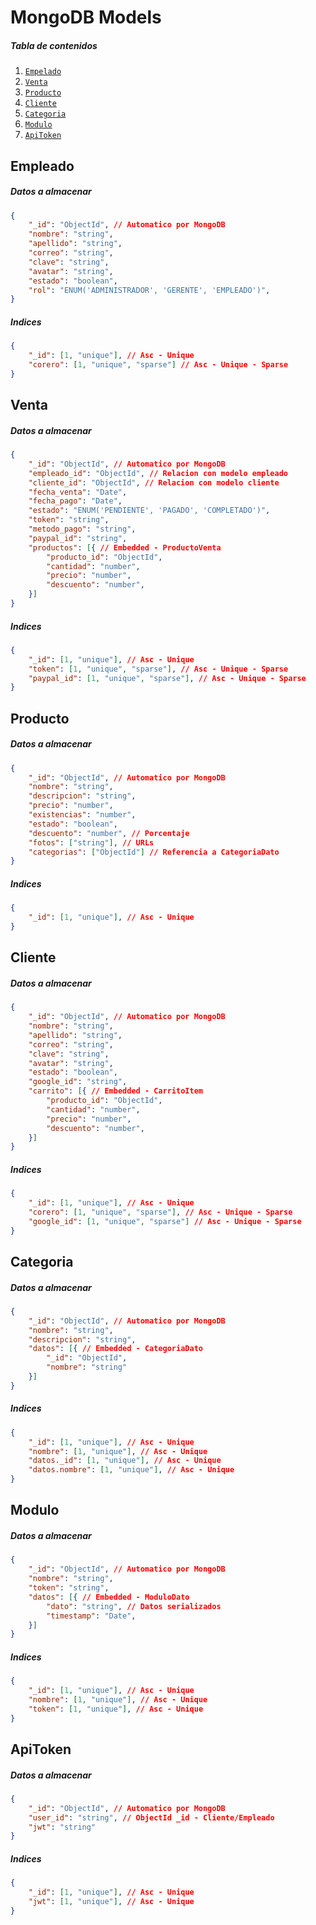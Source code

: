 # MongoDB Models

##### Tabla de contenidos

1. [`Empelado`](#empleado)
2. [`Venta`](#venta)
3. [`Producto`](#producto)
4. [`Cliente`](#cliente)
5. [`Categoria`](#categoria)
6. [`Modulo`](#modulo)
7. [`ApiToken`](#apitoken)



## Empleado

##### Datos a almacenar

```json
{
    "_id": "ObjectId", // Automatico por MongoDB
    "nombre": "string",
    "apellido": "string",
    "correo": "string",
    "clave": "string",
    "avatar": "string",
    "estado": "boolean",
    "rol": "ENUM('ADMINISTRADOR', 'GERENTE', 'EMPLEADO')",
}
```

##### Indices

```json
{
    "_id": [1, "unique"], // Asc - Unique
    "corero": [1, "unique", "sparse"] // Asc - Unique - Sparse
}
```



## Venta

##### Datos a almacenar

```json
{
    "_id": "ObjectId", // Automatico por MongoDB
    "empleado_id": "ObjectId", // Relacion con modelo empleado
    "cliente_id": "ObjectId", // Relacion con modelo cliente
    "fecha_venta": "Date",
    "fecha_pago": "Date",
    "estado": "ENUM('PENDIENTE', 'PAGADO', 'COMPLETADO')",
    "token": "string",
    "metodo_pago": "string",
    "paypal_id": "string",
    "productos": [{ // Embedded - ProductoVenta
        "producto_id": "ObjectId",
        "cantidad": "number",
        "precio": "number",
        "descuento": "number",
    }]
}
```

##### Indices

```json
{
    "_id": [1, "unique"], // Asc - Unique
    "token": [1, "unique", "sparse"], // Asc - Unique - Sparse
    "paypal_id": [1, "unique", "sparse"], // Asc - Unique - Sparse
}
```



## Producto

##### Datos a almacenar

```json
{
    "_id": "ObjectId", // Automatico por MongoDB
    "nombre": "string",
    "descripcion": "string",
    "precio": "number",
    "existencias": "number",
    "estado": "boolean",
    "descuento": "number", // Porcentaje
    "fotos": ["string"], // URLs
    "categorias": ["ObjectId"] // Referencia a CategoriaDato
}
```

##### Indices

```json
{
    "_id": [1, "unique"], // Asc - Unique
}
```



## Cliente

##### Datos a almacenar

```json
{
    "_id": "ObjectId", // Automatico por MongoDB
    "nombre": "string",
    "apellido": "string",
    "correo": "string",
    "clave": "string",
    "avatar": "string",
    "estado": "boolean",
    "google_id": "string",
    "carrito": [{ // Embedded - CarritoItem
        "producto_id": "ObjectId",
        "cantidad": "number",
        "precio": "number",
        "descuento": "number",
    }]
}
```

##### Indices

```json
{
    "_id": [1, "unique"], // Asc - Unique
    "corero": [1, "unique", "sparse"], // Asc - Unique - Sparse
    "google_id": [1, "unique", "sparse"] // Asc - Unique - Sparse
}
```



## Categoria

##### Datos a almacenar

```json
{
    "_id": "ObjectId", // Automatico por MongoDB
    "nombre": "string",
    "descripcion": "string",
    "datos": [{ // Embedded - CategoriaDato
        "_id": "ObjectId",
        "nombre": "string"
    }]
}
```

##### Indices

```json
{
    "_id": [1, "unique"], // Asc - Unique
    "nombre": [1, "unique"], // Asc - Unique
    "datos._id": [1, "unique"], // Asc - Unique
    "datos.nombre": [1, "unique"], // Asc - Unique
}
```



## Modulo

##### Datos a almacenar

```json
{
    "_id": "ObjectId", // Automatico por MongoDB
    "nombre": "string",
    "token": "string",
    "datos": [{ // Embedded - ModuloDato
        "dato": "string", // Datos serializados
        "timestamp": "Date",
    }]
}
```

##### Indices

```json
{
    "_id": [1, "unique"], // Asc - Unique
    "nombre": [1, "unique"], // Asc - Unique
    "token": [1, "unique"], // Asc - Unique
}
```




## ApiToken

##### Datos a almacenar

```json
{
    "_id": "ObjectId", // Automatico por MongoDB
    "user_id": "string", // ObjectId _id - Cliente/Empleado
    "jwt": "string"
}
```

##### Indices

```json
{
    "_id": [1, "unique"], // Asc - Unique
    "jwt": [1, "unique"], // Asc - Unique
}
```
